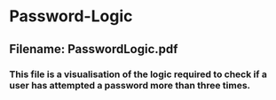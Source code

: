 # Password-Logic
## Filename: PasswordLogic.pdf
### This file is a visualisation of the logic required to check if a user has attempted a password more than three times.
